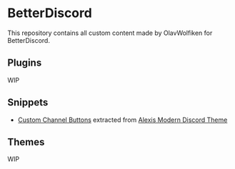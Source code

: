 # BetterDiscord
This repository contains all custom content made by OlavWolfiken for BetterDiscord.

## Plugins
WIP

## Snippets
- [Custom Channel Buttons](https://github.com/OlavWolfiken/BetterDiscord/blob/main/Snippets/custom-channel-buttons.css) extracted from [Alexis Modern Discord Theme](https://alexisjonsson.github.io/BetterDiscordAddons/Themes/modern-discord.theme.css)

## Themes
WIP
